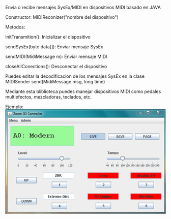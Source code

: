 Envia o recibe mensajes SysEx/MIDI en dispositivos MIDI basado en JAVA

Constructor: MIDIReconizer("nombre del dispositivo")

Metodos:

initTransmition(): Inicializar el dispositivo

sendSysEx(byte data[]): Enviar mensaje SysEx

sendMIDI(MidiMessage m): Enviar mensaje MIDI

closeAllConections(): Desconectar el dispositivo

Puedes editar la decodificacion de los mensajes SysEx en la clase MIDISender
send(MidiMessage msg, long time) 

Mediante esta bliblioteca puedes manejar dispositivos MIDI como pedales multiefectos, mezcladoras, teclados, etc.

Ejemplo:
![alt text](https://github.com/fua94/SysEx-JAVA-Library/blob/master/controller.PNG)
